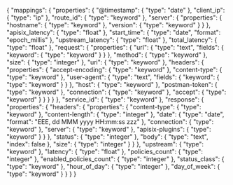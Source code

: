 {
  "mappings": {
    "properties": {
      "@timestamp": {
        "type": "date"
      },
      "client_ip": {
        "type": "ip"
      },
      "route_id": {
        "type": "keyword"
      },
      "server": {
        "properties": {
          "hostname": {
            "type": "keyword"
          },
          "version": {
            "type": "keyword"
          }
        }
      },
      "apisix_latency": {
        "type": "float"
      },
      "start_time": {
        "type": "date",
        "format": "epoch_millis"
      },
      "upstream_latency": {
        "type": "float"
      },
      "total_latency": {
        "type": "float"
      },
      "request": {
        "properties": {
          "url": {
            "type": "text",
            "fields": {
              "keyword": {
                "type": "keyword"
              }
            }
          },
          "method": {
            "type": "keyword"
          },
          "size": {
            "type": "integer"
          },
          "uri": {
            "type": "keyword"
          },
          "headers": {
            "properties": {
              "accept-encoding": {
                "type": "keyword"
              },
              "content-type": {
                "type": "keyword"
              },
              "user-agent": {
                "type": "text",
                "fields": {
                  "keyword": {
                    "type": "keyword"
                  }
                }
              },
              "host": {
                "type": "keyword"
              },
              "postman-token": {
                "type": "keyword"
              },
              "connection": {
                "type": "keyword"
              },
              "accept": {
                "type": "keyword"
              }
            }
          }
        }
      },
      "service_id": {
        "type": "keyword"
      },
      "response": {
        "properties": {
          "headers": {
            "properties": {
              "content-type": {
                "type": "keyword"
              },
              "content-length": {
                "type": "integer"
              },
              "date": {
                "type": "date",
                "format": "EEE, dd MMM yyyy HH:mm:ss zzz"
              },
              "connection": {
                "type": "keyword"
              },
              "server": {
                "type": "keyword"
              },
              "apisix-plugins": {
                "type": "keyword"
              }
            }
          },
          "status": {
            "type": "integer"
          },
          "body": {
            "type": "text",
            "index": false
          },
          "size": {
            "type": "integer"
          }
        }
      },
      "upstream": {
        "type": "keyword"
      },
      "latency": {
        "type": "float"
      },
      "policies_count": {
        "type": "integer"
      },
      "enabled_policies_count": {
        "type": "integer"
      },
      "status_class": {
        "type": "keyword"
      },
      "hour_of_day": {
        "type": "integer"
      },
      "day_of_week": {
        "type": "keyword"
      }
    }
  }
}
